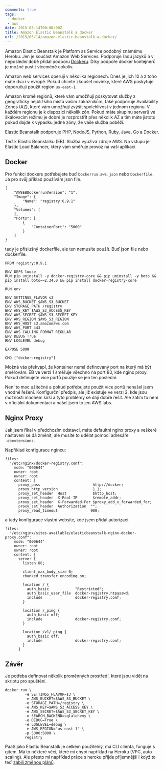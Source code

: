 ```yaml
---
comments: true
tags: 
 - docker
 - aws
date: 2015-05-14T00:00:00Z
title: Amazon Elastic Beanstalk a docker
url: /2015/05/14/amazon-elastic-beanstalk-a-docker/
---
```


Amazon Elastic Beanstalk je Platform as Service podobný známému Heroku. Jen je součást Amazon Web Services. Podporuje řadu jazyků a v neposlední době přidal podporu [Dockeru](http://www.docker.io). Díky podpoře docker kontejnerů je možné pustit víceméně cokoliv.

<!--more-->

Amazon web services operují v několika regionech. Dnes je jich 10 a z toho máte dva i v evropě. Pokud chcete zkoušet novinky, které AWS poskytuje doporučuji použít region `us-east-1`.

Amazon kromě regionů, které vám umožňují poskytovat služby z geograficky nejbližšího místa vašim zákazníkům, také podporuje Availability Zones (AZ), které vám umožňují zvýšit spolehlivost v jednom regionu. V každém regionu je k dispozici několik zón. Pokud máte skupinu serverů ve škálovacím režimu je dobré je rozprostřít přes několik AZ a tím máte jistotu pokud dojde k výpadku jedné zóny, že vaše služba poběží.

Elastic Beanstalk podporuje PHP, NodeJS, Python, Ruby, Java, Go a Docker.

Teď k Elastic Beanstalku (EB). Služba využívá zdroje AWS. Na vstupu je Elastic Load Balancer, který vám směřuje provoz na vaši aplikaci.


## Docker

Pro funkci dockeru potřebujete buď `Dockerrun.aws.json` nebo `Dockerfile`. Já pro svůj příklad používám json file.

```
{
    "AWSEBDockerrunVersion": "1",
    "Image": {
        "Name": "registry:0.9.1"
    },
    "Volumes": [
    ],
    "Ports": [
        {
            "ContainerPort": "5000"
        }
    ]
}
```

tady je příslušný dockerfile, ale ten nemusíte použít. Buď json file nebo dockerfile.

```
FROM registry:0.9.1

ENV DEPS loose
RUN pip uninstall -y docker-registry-core && pip uninstall -y boto && pip install boto==2.34.0 && pip install docker-registry-core

RUN env

ENV SETTINGS_FLAVOR s3
ENV AWS_BUCKET $AWS_S3_BUCKET
ENV STORAGE_PATH /registry
ENV AWS_KEY $AWS_S3_ACCESS_KEY
ENV AWS_SECRET $AWS_S3_SECRET_KEY
ENV AWS_REGION $AWS_S3_REGION
ENV AWS_HOST s3.amazonaws.com
ENV AWS_PORT 443
ENV AWS_CALLING_FORMAT REGULAR
ENV DEBUG True
ENV LOGLEVEL debug

EXPOSE 5000

CMD ["docker-registry"]
```

Možná vás překvapí, že kontainer nemá definovaný port na který má být směřovám. EB ve verzi 1 směřuje všechno na port 80, kde nginx proxy. Pokud definujete více portů použije se jen ten poslední.

Není to moc užitečné a pokud potřebujete použít více portů nenašel jsem vhodné řešení. Konfigurční předpis, ale již existuje ve verzi 2, kde jsou možnosti mnohem širší a tyto problémy se dají dobře řešit. Ale zatím to není v oficiální dokumentaci a našel jsem to jen AWS labs.

## Nginx Proxy

Jak jsem říkal v předchozím odstavci, máte defaultní nginx proxy a veškeré nastavení se dá změnit, ale musíte to udělat pomocí adresáře `.ebextensions`.

Například konfigurace nginxu:

```
files:
  "/etc/nginx/docker-registry.conf":
    mode: "000644"
    owner: root
    owner: root
    content: |
      proxy_pass                        http://docker;
      proxy_http_version                1.1;
      proxy_set_header  Host            $http_host;
      proxy_set_header  X-Real-IP       $remote_addr;
      proxy_set_header  X-Forwarded-For $proxy_add_x_forwarded_for;
      proxy_set_header  Authorization  "";
      proxy_read_timeout               900;
```

a tady konfigurace vlastní website, kde jsem přidal autorizaci.

```
files:
  "/etc/nginx/sites-available/elasticbeanstalk-nginx-docker-proxy.conf":
    mode: "000644"
    owner: root
    owner: root
    content: |
      server {
        listen 80;

        client_max_body_size 0;
        chunked_transfer_encoding on;

        location / {
          auth_basic            "Restricted";
          auth_basic_user_file  docker-registry.htpasswd;
          include               docker-registry.conf;
        }

        location /_ping {
          auth_basic off;
          include               docker-registry.conf;
        }

        location /v1/_ping {
          auth_basic off;
          include               docker-registry.conf;
        }
      }
```

## Závěr

Je potřeba definovat několik proměnných prostředí, které jsou vidět na skriptu pro spuštění.

```
docker run \
         -e SETTINGS_FLAVOR=s3 \
         -e AWS_BUCKET=$AWS_S3_BUCKET \
         -e STORAGE_PATH=/registry \
         -e AWS_KEY=$AWS_S3_ACCESS_KEY \
         -e AWS_SECRET=$AWS_S3_SECRET_KEY \
         -e SEARCH_BACKEND=sqlalchemy \
         -e DEBUG=True \
         -e LOGLEVEL=debug \
         -e AWS_REGION="us-east-1" \
         -p 5000:5000 \
         registry
```

PaaS jako Elastic Beanstalk je celkem použitelný, má CLI clienta, funguje s gitem. Má to některé věci, které mi chybí například na Heroku (VPC, auto scaling). Ale přesto mi například práce s heroku přijde příjemnější i když to teď [zabili změnou plánů](https://www.heroku.com/beta-pricing).

